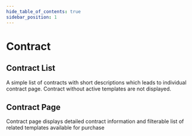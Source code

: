 ```yaml
---
hide_table_of_contents: true
sidebar_position: 1
---
```


# Contract

## Contract List

A simple list of contracts with short descriptions which leads to individual contract page. Contract without active
templates are not displayed.

## Contract Page

Contract page displays detailed contract information and filterable list of related templates available for purchase
